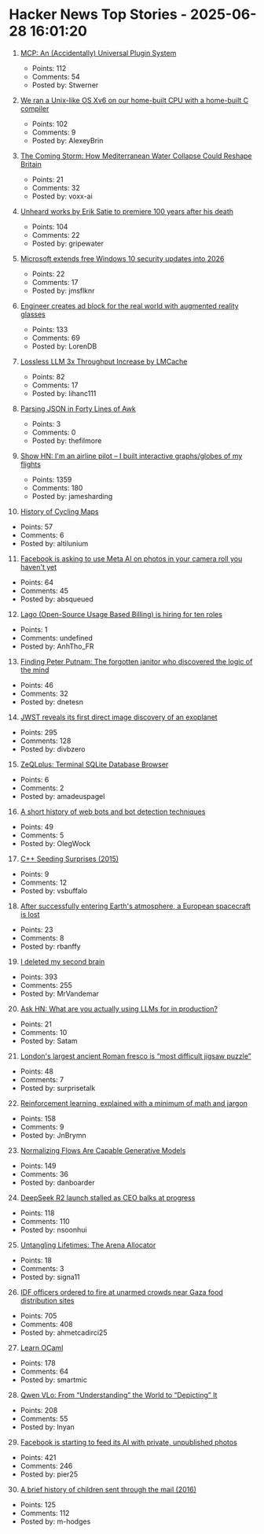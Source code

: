 # Hacker News Top Stories - 2025-06-28 16:01:20

1. [MCP: An (Accidentally) Universal Plugin System](https://worksonmymachine.substack.com/p/mcp-an-accidentally-universal-plugin)
   - Points: 112
   - Comments: 54
   - Posted by: Stwerner

2. [We ran a Unix-like OS Xv6 on our home-built CPU with a home-built C compiler](https://fuel.edby.coffee/posts/how-we-ported-xv6-os-to-a-home-built-cpu-with-a-home-built-c-compiler/)
   - Points: 102
   - Comments: 9
   - Posted by: AlexeyBrin

3. [The Coming Storm: How Mediterranean Water Collapse Could Reshape Britain](https://fromtheprism.com/mediterranean-water-crisis-britain.html)
   - Points: 21
   - Comments: 32
   - Posted by: voxx-ai

4. [Unheard works by Erik Satie to premiere 100 years after his death](https://www.theguardian.com/music/2025/jun/26/unheard-works-by-erik-satie-to-premiere-100-years-after-his-death)
   - Points: 104
   - Comments: 22
   - Posted by: gripewater

5. [Microsoft extends free Windows 10 security updates into 2026](https://arstechnica.com/gadgets/2025/06/microsoft-extends-free-windows-10-security-updates-into-2026-with-strings-attached/)
   - Points: 22
   - Comments: 17
   - Posted by: jmsflknr

6. [Engineer creates ad block for the real world with augmented reality glasses](https://www.tomshardware.com/maker-stem/engineer-creates-ad-block-for-the-real-world-with-augmented-reality-glasses-no-more-products-or-branding-in-your-everyday-life)
   - Points: 133
   - Comments: 69
   - Posted by: LorenDB

7. [Lossless LLM 3x Throughput Increase by LMCache](https://github.com/LMCache/LMCache)
   - Points: 82
   - Comments: 17
   - Posted by: lihanc111

8. [Parsing JSON in Forty Lines of Awk](https://akr.am/blog/posts/parsing-json-in-forty-lines-of-awk)
   - Points: 3
   - Comments: 0
   - Posted by: thefilmore

9. [Show HN: I'm an airline pilot – I built interactive graphs/globes of my flights](https://jameshard.ing/pilot)
   - Points: 1359
   - Comments: 180
   - Posted by: jamesharding

10. [History of Cycling Maps](https://cyclemaps.blogspot.com/)
   - Points: 57
   - Comments: 6
   - Posted by: altilunium

11. [Facebook is asking to use Meta AI on photos in your camera roll you haven't yet](https://techcrunch.com/2025/06/27/facebook-is-asking-to-use-meta-ai-on-photos-in-your-camera-roll-you-havent-yet-shared/)
   - Points: 64
   - Comments: 45
   - Posted by: absqueued

12. [Lago (Open-Source Usage Based Billing) is hiring for ten roles](https://www.ycombinator.com/companies/lago/jobs)
   - Points: 1
   - Comments: undefined
   - Posted by: AnhTho_FR

13. [Finding Peter Putnam: The forgotten janitor who discovered the logic of the mind](https://nautil.us/finding-peter-putnam-1218035/)
   - Points: 46
   - Comments: 32
   - Posted by: dnetesn

14. [JWST reveals its first direct image discovery of an exoplanet](https://www.smithsonianmag.com/smart-news/james-webb-space-telescope-reveals-its-first-direct-image-discovery-of-an-exoplanet-180986886/)
   - Points: 295
   - Comments: 128
   - Posted by: divbzero

15. [ZeQLplus: Terminal SQLite Database Browser](https://github.com/ZetloStudio/ZeQLplus)
   - Points: 6
   - Comments: 2
   - Posted by: amadeuspagel

16. [A short history of web bots and bot detection techniques](https://sinja.io/blog/bot-or-not)
   - Points: 49
   - Comments: 5
   - Posted by: OlegWock

17. [C++ Seeding Surprises (2015)](https://www.pcg-random.org/posts/cpp-seeding-surprises.html)
   - Points: 9
   - Comments: 12
   - Posted by: vsbuffalo

18. [After successfully entering Earth's atmosphere, a European spacecraft is lost](https://arstechnica.com/space/2025/06/a-european-spacecraft-company-flies-its-vehicle-then-loses-it-after-reentry/)
   - Points: 23
   - Comments: 8
   - Posted by: rbanffy

19. [I deleted my second brain](https://www.joanwestenberg.com/p/i-deleted-my-second-brain)
   - Points: 393
   - Comments: 255
   - Posted by: MrVandemar

20. [Ask HN: What are you actually using LLMs for in production?](undefined)
   - Points: 21
   - Comments: 10
   - Posted by: Satam

21. [London's largest ancient Roman fresco is “most difficult jigsaw puzzle”](https://www.thisiscolossal.com/2025/06/mola-liberty-roman-fresco/)
   - Points: 48
   - Comments: 7
   - Posted by: surprisetalk

22. [Reinforcement learning, explained with a minimum of math and jargon](https://www.understandingai.org/p/reinforcement-learning-explained)
   - Points: 158
   - Comments: 9
   - Posted by: JnBrymn

23. [Normalizing Flows Are Capable Generative Models](https://machinelearning.apple.com/research/normalizing-flows)
   - Points: 149
   - Comments: 36
   - Posted by: danboarder

24. [DeepSeek R2 launch stalled as CEO balks at progress](https://www.reuters.com/world/china/deepseek-r2-launch-stalled-ceo-balks-progress-information-reports-2025-06-26/)
   - Points: 118
   - Comments: 110
   - Posted by: nsoonhui

25. [Untangling Lifetimes: The Arena Allocator](https://www.rfleury.com/p/untangling-lifetimes-the-arena-allocator)
   - Points: 18
   - Comments: 3
   - Posted by: signa11

26. [IDF officers ordered to fire at unarmed crowds near Gaza food distribution sites](https://www.haaretz.com/israel-news/2025-06-27/ty-article-magazine/.premium/idf-soldiers-ordered-to-shoot-deliberately-at-unarmed-gazans-waiting-for-humanitarian-aid/00000197-ad8e-de01-a39f-ffbe33780000)
   - Points: 705
   - Comments: 408
   - Posted by: ahmetcadirci25

27. [Learn OCaml](https://ocaml-sf.org/learn-ocaml-public/#activity=exercises)
   - Points: 178
   - Comments: 64
   - Posted by: smartmic

28. [Qwen VLo: From “Understanding” the World to “Depicting” It](https://qwenlm.github.io/blog/qwen-vlo/)
   - Points: 208
   - Comments: 55
   - Posted by: lnyan

29. [Facebook is starting to feed its AI with private, unpublished photos](https://www.theverge.com/meta/694685/meta-ai-camera-roll)
   - Points: 421
   - Comments: 246
   - Posted by: pier25

30. [A brief history of children sent through the mail (2016)](https://www.smithsonianmag.com/smart-news/brief-history-children-sent-through-mail-180959372/)
   - Points: 125
   - Comments: 112
   - Posted by: m-hodges

